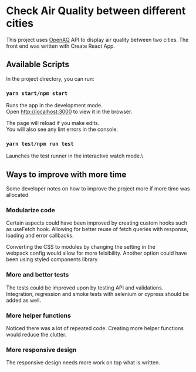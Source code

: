 # Check Air Quality between different cities

This project uses [OpenAQ](https://docs.openaq.org/) API to display air quality between two cities. The front end was written with Create React App.

## Available Scripts

In the project directory, you can run:

### `yarn start/npm start`

Runs the app in the development mode.\
Open [http://localhost:3000](http://localhost:3000) to view it in the browser.

The page will reload if you make edits.\
You will also see any lint errors in the console.

### `yarn test/npm run test`

Launches the test runner in the interactive watch mode.\

## Ways to improve with more time

Some developer notes on how to improve the project more if more time was allocated

### Modularize code

Certain aspects could have been improved by creating custom hooks such as useFetch hook. Allowing for better reuse of fetch queries with response, loading and error callbacks.

Converting the CSS to modules by changing the setting in the webpack.config would allow for more felxibility. Another option could have been using styled components library

### More and better tests

The tests could be improved upon by testing API and validations. Integration, regression and smoke tests with selenium or cypress should be added as well.

### More helper functions

Noticed there was a lot of repeated code. Creating more helper functions would reduce the clutter.

### More responsive design

The responsive design needs more work on top what is written.
